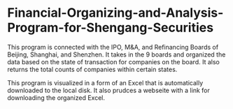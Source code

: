# Financial-Organizing-and-Analysis-Program-for-Shengang-Securities

This program is connected with the IPO, M&A, and Refinancing Boards of Beijing, Shanghai, and Shenzhen. It takes in the 9 boards and organized the data based on the state of transaction for companies on the board. It also returns the total counts of companies within certain states.

This program is visualized in a form of an Excel that is automatically downloaded to the local disk. It also prudces a webseite with a link for downloading the organized Excel.
